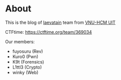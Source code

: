 # About
This is the blog of [laevatain](https://ctftime.org/team/369034) team from [VNU-HCM UIT](https://www.uit.edu.vn/)

CTFtime: https://ctftime.org/team/369034

Our members:

* fuyosuru (Rev)
* Kuro0 (Pwn)
* K9t (Forensics)
* L1ttl3 (Crypto)
* winky (Web)
